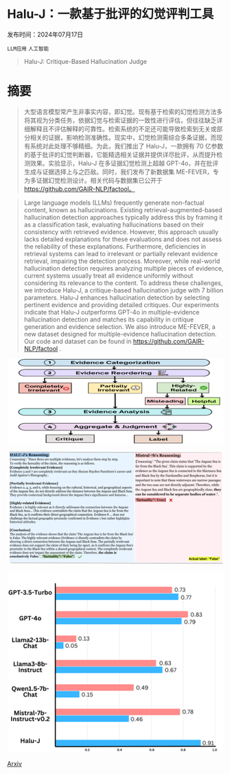 # Halu-J：一款基于批评的幻觉评判工具

发布时间：2024年07月17日

`LLM应用` `人工智能`

> Halu-J: Critique-Based Hallucination Judge

# 摘要

> 大型语言模型常产生非事实内容，即幻觉。现有基于检索的幻觉检测方法多将其视为分类任务，依据幻觉与检索证据的一致性进行评估，但往往缺乏详细解释且不评估解释的可靠性。检索系统的不足还可能导致检索到无关或部分相关的证据，影响检测准确性。现实中，幻觉检测需综合多条证据，而现有系统对此处理不够精细。为此，我们推出了 Halu-J，一款拥有 70 亿参数的基于批评的幻觉判断器，它能精选相关证据并提供详尽批评，从而提升检测效果。实验显示，Halu-J 在多证据幻觉检测上超越 GPT-4o，并在批评生成与证据选择上与之匹敌。同时，我们发布了新数据集 ME-FEVER，专为多证据幻觉检测设计。相关代码与数据集已公开于 https://github.com/GAIR-NLP/factool。

> Large language models (LLMs) frequently generate non-factual content, known as hallucinations. Existing retrieval-augmented-based hallucination detection approaches typically address this by framing it as a classification task, evaluating hallucinations based on their consistency with retrieved evidence. However, this approach usually lacks detailed explanations for these evaluations and does not assess the reliability of these explanations. Furthermore, deficiencies in retrieval systems can lead to irrelevant or partially relevant evidence retrieval, impairing the detection process. Moreover, while real-world hallucination detection requires analyzing multiple pieces of evidence, current systems usually treat all evidence uniformly without considering its relevance to the content. To address these challenges, we introduce Halu-J, a critique-based hallucination judge with 7 billion parameters. Halu-J enhances hallucination detection by selecting pertinent evidence and providing detailed critiques. Our experiments indicate that Halu-J outperforms GPT-4o in multiple-evidence hallucination detection and matches its capability in critique generation and evidence selection. We also introduce ME-FEVER, a new dataset designed for multiple-evidence hallucination detection. Our code and dataset can be found in https://github.com/GAIR-NLP/factool .

![Halu-J：一款基于批评的幻觉评判工具](../../../paper_images/2407.12943/x1.png)

![Halu-J：一款基于批评的幻觉评判工具](../../../paper_images/2407.12943/x2.png)

![Halu-J：一款基于批评的幻觉评判工具](../../../paper_images/2407.12943/x3.png)

[Arxiv](https://arxiv.org/abs/2407.12943)